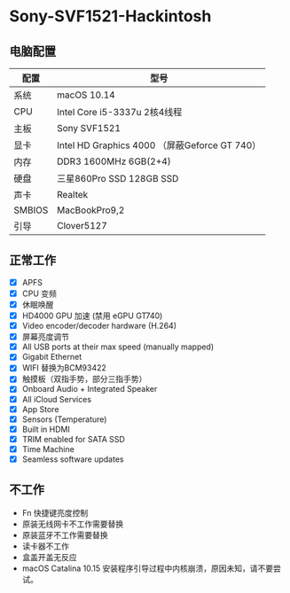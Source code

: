# Sony-SVF1521-Hackintosh

## 电脑配置
|配置|型号|
|----|----|
|系统|macOS 10.14|
|CPU|Intel Core i5-3337u 2核4线程|
|主板|Sony SVF1521|
|显卡|Intel HD Graphics 4000 （屏蔽Geforce GT 740）|
|内存|DDR3 1600MHz 6GB(2+4)|
|硬盘|三星860Pro SSD 128GB SSD|
|声卡|Realtek |
|SMBIOS|MacBookPro9,2|
|引导|Clover5127|

## 正常工作

- [x] APFS
- [x] CPU 变频
- [x] 休眠唤醒
- [x] HD4000 GPU 加速 (禁用 eGPU GT740)
- [x] Video encoder/decoder hardware (H.264)
- [x] 屏幕亮度调节
- [x] All USB ports at their max speed (manually mapped)
- [x] Gigabit Ethernet
- [x] WIFI 替换为BCM93422
- [x] 触摸板（双指手势，部分三指手势）
- [x] Onboard Audio + Integrated Speaker
- [x] All iCloud Services
- [x] App Store
- [x] Sensors (Temperature)
- [x] Built in HDMI
- [x] TRIM enabled for SATA SSD
- [x] Time Machine
- [x] Seamless software updates

## 不工作
-  Fn 快捷键亮度控制
-  原装无线网卡不工作需要替换
-  原装蓝牙不工作需要替换
-  读卡器不工作
-  盒盖开盖无反应
-  macOS Catalina 10.15 安装程序引导过程中内核崩溃，原因未知，请不要尝试。
